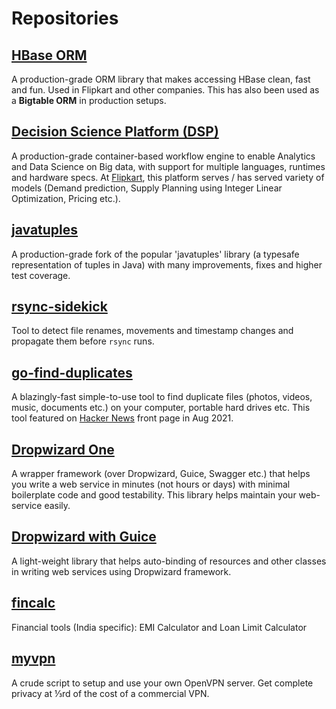 # Repositories

## [HBase ORM](https://github.com/flipkart-incubator/hbase-orm)
A production-grade ORM library that makes accessing HBase clean, fast and fun. Used in Flipkart and other companies. This has also been used as a **Bigtable ORM** in production setups.

## [Decision Science Platform (DSP)](https://github.com/flipkart-incubator/dsp)
A production-grade container-based workflow engine to enable Analytics and Data Science on Big data, with support for multiple languages, runtimes and hardware specs. At [Flipkart](https://www.flipkart.com), this platform serves / has served variety of models (Demand prediction, Supply Planning using Integer Linear Optimization, Pricing etc.).

## [javatuples](https://github.com/flipkart-incubator/javatuples)
A production-grade fork of the popular 'javatuples' library (a typesafe representation of tuples in Java) with many improvements, fixes and higher test coverage.

## [rsync-sidekick](https://github.com/m-manu/rsync-sidekick)
Tool to detect file renames, movements and timestamp changes and propagate them before `rsync` runs.

## [go-find-duplicates](https://github.com/m-manu/go-find-duplicates)
A blazingly-fast simple-to-use tool to find duplicate files (photos, videos, music, documents etc.) on your computer, portable hard drives etc. This tool featured on [Hacker News](https://news.ycombinator.com/) front page in Aug 2021.

## [Dropwizard One](https://github.com/flipkart-incubator/dropwizard-one)
A wrapper framework (over Dropwizard, Guice, Swagger etc.) that helps you write a web service in minutes (not hours or days) with minimal boilerplate code and good testability. This library helps maintain your web-service easily.

## [Dropwizard with Guice](https://github.com/flipkart-incubator/dropwizard-guicier)
A light-weight library that helps auto-binding of resources and other classes in writing web services using Dropwizard framework.

## [fincalc](https://github.com/m-manu/myvpn)
Financial tools (India specific): EMI Calculator and Loan Limit Calculator

## [myvpn](https://github.com/m-manu/myvpn)
A crude script to setup and use your own OpenVPN server. Get complete privacy at ⅓rd of the cost of a commercial VPN.

